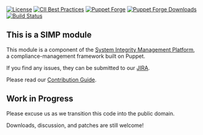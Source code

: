 [![License](https://img.shields.io/:license-apache-blue.svg)](http://www.apache.org/licenses/LICENSE-2.0.html)
[![CII Best Practices](https://bestpractices.coreinfrastructure.org/projects/73/badge)](https://bestpractices.coreinfrastructure.org/projects/73)
[![Puppet Forge](https://img.shields.io/puppetforge/v/simp/postfix.svg)](https://forge.puppetlabs.com/simp/postfix)
[![Puppet Forge Downloads](https://img.shields.io/puppetforge/dt/simp/postfix.svg)](https://forge.puppetlabs.com/simp/postfix)
[![Build Status](https://travis-ci.org/simp/pupmod-simp-postfix.svg)](https://travis-ci.org/simp/pupmod-simp-postfix)

## This is a SIMP module

This module is a component of the [System Integrity Management Platform](https://simp-project.com),
a compliance-management framework built on Puppet.

If you find any issues, they can be submitted to our [JIRA](https://simp-project.atlassian.net/).

Please read our [Contribution Guide](https://simp.readthedocs.io/en/stable/contributors_guide/index.html).

## Work in Progress

Please excuse us as we transition this code into the public domain.

Downloads, discussion, and patches are still welcome!
